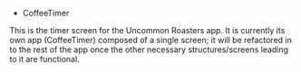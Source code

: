 * CoffeeTimer

This is the timer screen for the Uncommon Roasters app. It is currently its own app (CoffeeTimer) composed of a single screen; it will be refactored in to the rest of the app once the other necessary structures/screens leading to it are functional.